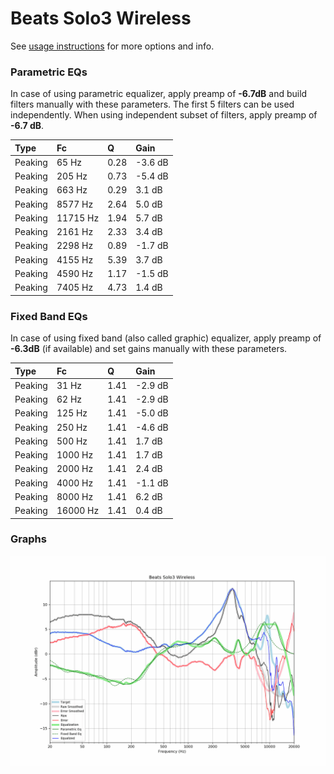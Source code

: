 # Beats Solo3 Wireless
See [usage instructions](https://github.com/jaakkopasanen/AutoEq#usage) for more options and info.

### Parametric EQs
In case of using parametric equalizer, apply preamp of **-6.7dB** and build filters manually
with these parameters. The first 5 filters can be used independently.
When using independent subset of filters, apply preamp of **-6.7 dB**.

| Type    | Fc       |    Q | Gain    |
|:--------|:---------|:-----|:--------|
| Peaking | 65 Hz    | 0.28 | -3.6 dB |
| Peaking | 205 Hz   | 0.73 | -5.4 dB |
| Peaking | 663 Hz   | 0.29 | 3.1 dB  |
| Peaking | 8577 Hz  | 2.64 | 5.0 dB  |
| Peaking | 11715 Hz | 1.94 | 5.7 dB  |
| Peaking | 2161 Hz  | 2.33 | 3.4 dB  |
| Peaking | 2298 Hz  | 0.89 | -1.7 dB |
| Peaking | 4155 Hz  | 5.39 | 3.7 dB  |
| Peaking | 4590 Hz  | 1.17 | -1.5 dB |
| Peaking | 7405 Hz  | 4.73 | 1.4 dB  |

### Fixed Band EQs
In case of using fixed band (also called graphic) equalizer, apply preamp of **-6.3dB**
(if available) and set gains manually with these parameters.

| Type    | Fc       |    Q | Gain    |
|:--------|:---------|:-----|:--------|
| Peaking | 31 Hz    | 1.41 | -2.9 dB |
| Peaking | 62 Hz    | 1.41 | -2.9 dB |
| Peaking | 125 Hz   | 1.41 | -5.0 dB |
| Peaking | 250 Hz   | 1.41 | -4.6 dB |
| Peaking | 500 Hz   | 1.41 | 1.7 dB  |
| Peaking | 1000 Hz  | 1.41 | 1.7 dB  |
| Peaking | 2000 Hz  | 1.41 | 2.4 dB  |
| Peaking | 4000 Hz  | 1.41 | -1.1 dB |
| Peaking | 8000 Hz  | 1.41 | 6.2 dB  |
| Peaking | 16000 Hz | 1.41 | 0.4 dB  |

### Graphs
![](./Beats%20Solo3%20Wireless.png)